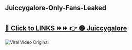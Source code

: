 
 ## Juiccygalore-Only-Fans-Leaked

# <h2><a href="https://clipsfans.com/Juiccygalore&ref=git">🔗 Click to LINKS ⏩⏩ 👉 🟢 Juiccygalore </a></h2>

<a href="https://clipsfans.com/Juiccygalore&ref=git" rel="nofollow" data-target="animated-image.originalLink"><img src="https://i.ibb.co.com/xMMVF88/686577567.gif" alt="Viral Video Original" style="max-width: 100%; display: inline-block;" data-target="animated-image.originalImage"></a>

